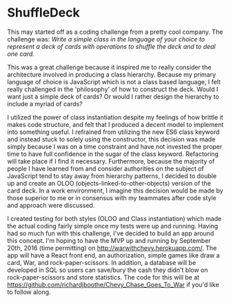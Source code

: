 # ShuffleDeck
This may started off as a coding challenge from a pretty cool company. The challenge was:
*Write a simple class in the language of your choice to represent a deck of cards with operations to shuffle the deck and to deal one card.*

This was a great challenge because it inspired me to really consider the architecture involved in producing a class hierarchy. Because my primary language of choice is JavaScript which is not a class based language, I felt really challenged in the 'philosophy' of how to construct the deck. Would I want just a simple deck of cards? Or would I rather design the hierarchy to include a myriad of cards? 

I utilized the power of class instantiation despite my feelings of how brittle it makes code structure, and felt that I produced a decent model to implement into something useful. I refrained from utilizing the new ES6 class keyword and instead stuck to solely using the constructor, this decision was made simply because I was on a time constraint and have not invested the proper time to have full confidence in the sugar of the class keyword. Refactoring will take place if I find it necessary. Furthermore, because the majority of people I have learned from and consider authorities on the subject of JavaScript tend to stay away from hierarchy patterns, I decided to double up and create an OLOO (objects-linked-to-other-objects) version of the card deck. In a work environment, I imagine this decision would be made by those superior to me or in consensus with my teammates after code style and approach were discussed. 

I created testing for both styles (OLOO and Class instantiation) which made the actual coding fairly simple once my tests were up and running. Having had so much fun with this challenge, I've decided to build an app around this concept. I'm hoping to have the MVP up and running by September 20th, 2016 (time permitting) on http://warwithchevy.herokuapp.com/. The app will have a React front end, an authorization, simple games like draw a card, War, and rock-paper-scissors. In addition, a database will be developed in SQL so users can save/bury the cash they didn't blow on rock-paper-scissors and store statistics. The code for this will be at https://github.com/richardjboothe/Chevy_Chase_Goes_To_War if you'd like to follow along.
